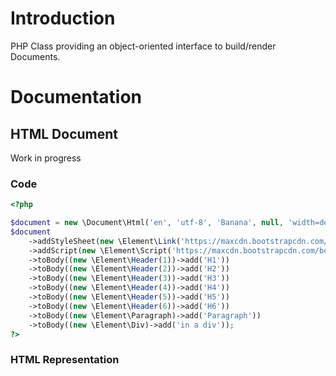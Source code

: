 # Introduction
PHP Class providing an object-oriented interface to build/render Documents.
# Documentation

## HTML Document
Work in progress
### Code
```php
<?php

$document = new \Document\Html('en', 'utf-8', 'Banana', null, 'width=device-width, initial-scale=1');
$document
    ->addStyleSheet(new \Element\Link('https://maxcdn.bootstrapcdn.com/bootstrap/3.3.5/css/bootstrap.min.css', 'stylesheet'))
    ->addScript(new \Element\Script('https://maxcdn.bootstrapcdn.com/bootstrap/3.3.5/js/bootstrap.min.js'))
    ->toBody((new \Element\Header(1))->add('H1'))
    ->toBody((new \Element\Header(2))->add('H2'))
    ->toBody((new \Element\Header(3))->add('H3'))
    ->toBody((new \Element\Header(4))->add('H4'))
    ->toBody((new \Element\Header(5))->add('H5'))
    ->toBody((new \Element\Header(6))->add('H6'))
    ->toBody((new \Element\Paragraph)->add('Paragraph'))
    ->toBody((new \Element\Div)->add('in a div'));
?>
```

### HTML Representation
```html
```
